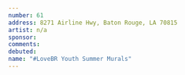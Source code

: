 ```yaml
---
number: 61
address: 8271 Airline Hwy, Baton Rouge, LA 70815
artist: n/a
sponsor:
comments: 
debuted:
name: "#LoveBR Youth Summer Murals"
---
```

